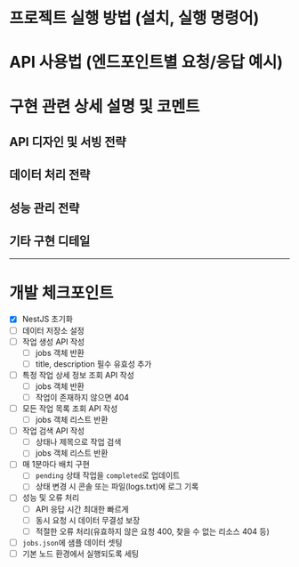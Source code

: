 # 프로젝트 실행 방법 (설치, 실행 명령어)
# API 사용법 (엔드포인트별 요청/응답 예시)
# 구현 관련 상세 설명 및 코멘트
## API 디자인 및 서빙 전략
## 데이터 처리 전략
## 성능 관리 전략
## 기타 구현 디테일
---
# 개발 체크포인트
- [x] NestJS 초기화
- [ ] 데이터 저장소 설정
- [ ] 작업 생성 API 작성
  - [ ] jobs 객체 반환
  - [ ] title, description 필수 유효성 추가
- [ ] 특정 작업 상세 정보 조회 API 작성
  - [ ] jobs 객체 반환
  - [ ] 작업이 존재하지 않으면 404
- [ ] 모든 작업 목록 조회 API 작성
    - [ ] jobs 객체 리스트 반환
- [ ] 작업 검색 API 작성
  - [ ] 상태나 제목으로 작업 검색
  - [ ] jobs 객체 리스트 반환
- [ ] 매 1분마다 배치 구현
  - [ ] `pending` 상태 작업을 `completed`로 업데이트
  - [ ] 상태 변경 시 콘솔 또는 파일(logs.txt)에 로그 기록
- [ ] 성능 및 오류 처리
  - [ ] API 응답 시간 최대한 빠르게
  - [ ] 동시 요청 시 데이터 무결성 보장
  - [ ] 적절한 오류 처리(유효하지 않은 요청 400, 찾을 수 없는 리소스 404 등)
- [ ] `jobs.json`에 샘플 데이터 셋팅
- [ ] 기본 노드 환경에서 실행되도록 세팅
